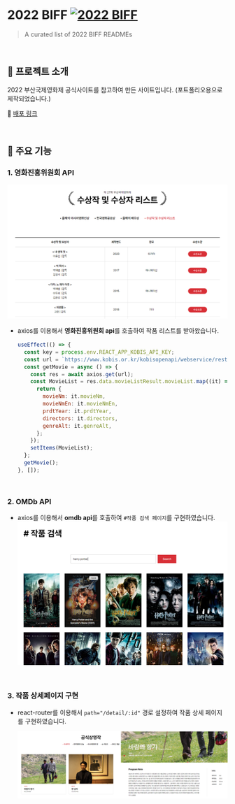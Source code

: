 # 2022 BIFF [![2022 BIFF](https://cdn.jsdelivr.net/gh/sindresorhus/awesome@d7305f38d29fed78fa85652e3a63e154dd8e8829/media/badge.svg)](https://classy-madeleine-f766d7.netlify.app/)

> A curated list of 2022 BIFF READMEs

<br>

## 👀 프로젝트 소개

2022 부산국제영화제 공식사이트를 참고하여 만든 사이트입니다. (포트폴리오용으로 제작되었습니다.)

🔗 [배포 링크](https://classy-madeleine-f766d7.netlify.app/)

<br>

## 📍 주요 기능

### 1. 영화진흥위원회 API

<img src="./public/images/github01.png" alt=" " />

- axios를 이용해서 **영화진흥위원회 api**를 호출하여 작품 리스트를 받아왔습니다.
  ```jsx
  useEffect(() => {
    const key = process.env.REACT_APP_KOBIS_API_KEY;
    const url = `https://www.kobis.or.kr/kobisopenapi/webservice/rest/movie/searchMovieList.json?key=${key}&itemPerPage=50&movieTypeCd=220102`;
    const getMovie = async () => {
      const res = await axios.get(url);
      const MovieList = res.data.movieListResult.movieList.map((it) => {
        return {
          movieNm: it.movieNm,
          movieNmEn: it.movieNmEn,
          prdtYear: it.prdtYear,
          directors: it.directors,
          genreAlt: it.genreAlt,
        };
      });
      setItems(MovieList);
    };
    getMovie();
  }, []);
  ```

<br>

### 2. OMDb API

- axios를 이용해서 **omdb api**를 호출하여 `#작품 검색 페이지`를 구현하였습니다.
    <img src="./public/images/github02.png" alt=" " />


<br>

### 3. 작품 상세페이지 구현

- react-router를 이용해서 `path="/detail/:id"` 경로 설정하여 작품 상세 페이지를 구현하였습니다.

    <img src="./public/images/github03.png" alt=" " />


<br>

